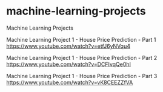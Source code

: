 # machine-learning-projects
Machine Learning Projects

Machine Learning Project 1 - House Price Prediction - Part 1
<br>https://www.youtube.com/watch?v=etfJ6yNVqu4

Machine Learning Project 1 - House Price Prediction - Part 2
<br>https://www.youtube.com/watch?v=DCFIvqQe0hI

Machine Learning Project 1 - House Price Prediction - Part 3
<br>https://www.youtube.com/watch?v=vK8CEEZZfVA

